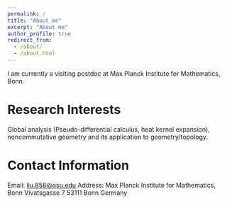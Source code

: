 ```yaml
---
permalink: /
title: "About me"
excerpt: "About me"
author_profile: true
redirect_from: 
  - /about/
  - /about.html
---
```



I am currently a visiting postdoc at Max Planck Institute for Mathematics, Bonn.

Research Interests
======
Global analysis (Pseudo-differential calculus, heat kernel expansion),
noncommutative geometry and its application to geometry/topology.

Contact Information
======
Email: liu.858@osu.edu
Address:
Max Planck Institute for Mathematics, Bonn
Vivatsgasse 7
53111 Bonn
Germany




